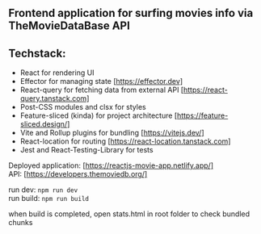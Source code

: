 ## Frontend application for surfing movies info via TheMovieDataBase API

## Techstack:

* React for rendering UI
* Effector for managing state [https://effector.dev]
* React-query for fetching data from external API [https://react-query.tanstack.com]
* Post-CSS modules and clsx for styles
* Feature-sliced (kinda) for project architecture [https://feature-sliced.design/]
* Vite and Rollup plugins for bundling [https://vitejs.dev/]
* React-location for routing [https://react-location.tanstack.com]
* Jest and React-Testing-Library for tests

Deployed application: [https://reactjs-movie-app.netlify.app/]  
API: [https://developers.themoviedb.org/]

run dev: `npm run dev`  
run build: `npm run build`  

when build is completed, open stats.html in root folder to check bundled chunks
